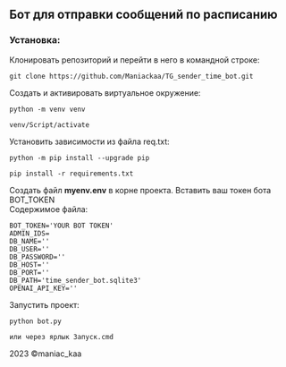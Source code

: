## Бот для отправки сообщений по расписанию

### Установка:

Клонировать репозиторий и перейти в него в командной строке:

```
git clone https://github.com/Maniackaa/TG_sender_time_bot.git
```


Cоздать и активировать виртуальное окружение:

```
python -m venv venv
```

```
venv/Script/activate
```

Установить зависимости из файла req.txt:

```
python -m pip install --upgrade pip
```

```
pip install -r requirements.txt
```

Создать файл **myenv.env** в корне проекта. Вставить ваш токен бота BOT_TOKEN <br>
Содержимое файла:
```
BOT_TOKEN='YOUR BOT TOKEN'
ADMIN_IDS=
DB_NAME=''
DB_USER=''
DB_PASSWORD=''
DB_HOST=''
DB_PORT=''
DB_PATH='time_sender_bot.sqlite3'
OPENAI_API_KEY=''
```


Запустить проект:

```
python bot.py

или через ярлык Запуск.cmd
```



2023 ©️maniac_kaa

